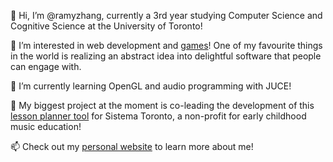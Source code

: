 👋 Hi, I’m @ramyzhang, currently a 3rd year studying Computer Science and Cognitive Science at the University of Toronto!

👀 I’m interested in web development and [games](https://mimimosa.itch.io/)! One of my favourite things in the world is realizing an abstract idea into delightful software that people can engage with.

🌱 I’m currently learning OpenGL and audio programming with JUCE!

🔬 My biggest project at the moment is co-leading the development of this [lesson planner tool](https://github.com/uoftblueprint/sistema) for Sistema Toronto, a non-profit for early childhood music education!

📫 Check out my [personal website](https://ramyzhang.com/) to learn more about me!

<!---
ramyzhang/ramyzhang is a ✨ special ✨ repository because its `README.md` (this file) appears on your GitHub profile.
You can click the Preview link to take a look at your changes.
--->

